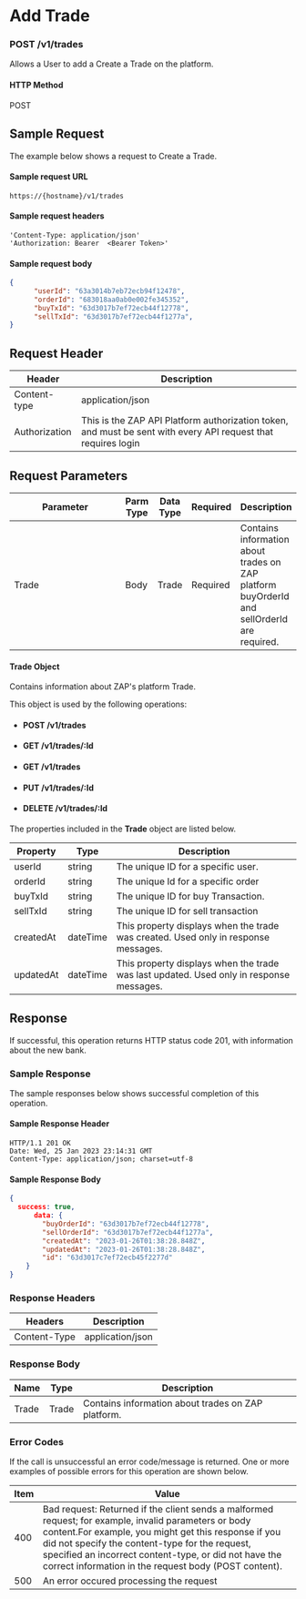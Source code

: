 # Add Trade

### POST /v1/trades <a href="#top" id="top"></a>

Allows a User to add a Create a Trade on the platform.

#### HTTP Method <a href="#top" id="top"></a>

POST

## Sample Request <a href="#samplerequest" id="samplerequest"></a>

The example below shows a request to Create a Trade.

#### **Sample request** URL <a href="#top" id="top"></a>

```
https://{hostname}/v1/trades
```

#### &#x20;**Sample request headers** <a href="#top" id="top"></a>

```
'Content-Type: application/json'
'Authorization: Bearer  <Bearer Token>'
```

#### &#x20;**Sample request body** <a href="#top" id="top"></a>

```json
{
      "userId": "63a3014b7eb72ecb94f12478",
      "orderId": "683018aa0ab0e002fe345352",
      "buyTxId": "63d3017b7ef72ecb44f12778",
      "sellTxId": "63d3017b7ef72ecb44f1277a",
}
```

## Request Header <a href="#samplerequest" id="samplerequest"></a>

| Header        | Description                                                                                                   |
| ------------- | ------------------------------------------------------------------------------------------------------------- |
| Content-type  | application/json                                                                                              |
| Authorization | This is the ZAP API Platform authorization token, and must be sent with every API request that requires login |

## Request Parameters <a href="#samplerequest" id="samplerequest"></a>

<table><thead><tr><th width="237">Parameter</th><th>Parm Type</th><th>Data Type</th><th>Required</th><th>Description</th></tr></thead><tbody><tr><td>Trade</td><td>Body</td><td>Trade</td><td>Required</td><td>Contains information about  trades on ZAP platform buyOrderId and sellOrderId are required.</td></tr></tbody></table>

#### Trade Object

Contains information about ZAP's platform Trade.

This object is used by the following operations:

* #### POST /v1/trades
* #### GET /v1/trades/:Id
* #### GET /v1/trades
* #### PUT /v1/trades/:Id
* #### DELETE /v1/trades/:Id

The properties included in the **Trade** object are listed below.

| Property  | Type     | Description                                                                             |
| --------- | -------- | --------------------------------------------------------------------------------------- |
| userId    | string   | The unique ID for a specific user.                                                      |
| orderId   | string   | The unique Id for a specific order                                                      |
| buyTxId   | string   | The unique ID for buy Transaction.                                                      |
| sellTxId  | string   | The unique ID for sell transaction                                                      |
| createdAt | dateTime | This property displays when the trade was created. Used only in response messages.      |
| updatedAt | dateTime | This property displays when the trade was last updated. Used only in response messages. |

## Response <a href="#samplerequest" id="samplerequest"></a>

If successful, this operation returns HTTP status code 201, with information about the new bank.

### Sample Response <a href="#samplerequest" id="samplerequest"></a>

The sample responses below shows successful completion of this operation.

#### **Sample** Response Header <a href="#top" id="top"></a>

```
HTTP/1.1 201 OK
Date: Wed, 25 Jan 2023 23:14:31 GMT
Content-Type: application/json; charset=utf-8
```

#### **Sample** Response Body <a href="#top" id="top"></a>

```json
{
  success: true,
      data: {
        "buyOrderId": "63d3017b7ef72ecb44f12778",
        "sellOrderId": "63d3017b7ef72ecb44f1277a",
        "createdAt": "2023-01-26T01:38:28.848Z",
        "updatedAt": "2023-01-26T01:38:28.848Z",
        "id": "63d3017c7ef72ecb45f2277d"
    }
}
```

### Response Headers <a href="#samplerequest" id="samplerequest"></a>

| Headers      | Description      |
| ------------ | ---------------- |
| Content-Type | application/json |

### Response Body <a href="#samplerequest" id="samplerequest"></a>

| Name  | Type  | Description                                          |
| ----- | ----- | ---------------------------------------------------- |
| Trade | Trade | Contains information about  trades on ZAP  platform. |

### Error Codes <a href="#samplerequest" id="samplerequest"></a>

If the call is unsuccessful an error code/message is returned. One or more examples of possible errors for this operation are shown below.

| Item | Value                                                                                                                                                                                                                                                                                                                             |
| ---- | --------------------------------------------------------------------------------------------------------------------------------------------------------------------------------------------------------------------------------------------------------------------------------------------------------------------------------- |
| 400  | Bad request: Returned if the client sends a malformed request; for example, invalid parameters or body content.For example, you might get this response if you did not specify the content-type for the request, specified an incorrect content-type, or did not have the correct information in the request body (POST content). |
| 500  | An error occured processing the request                                                                                                                                                                                                                                                                                           |

